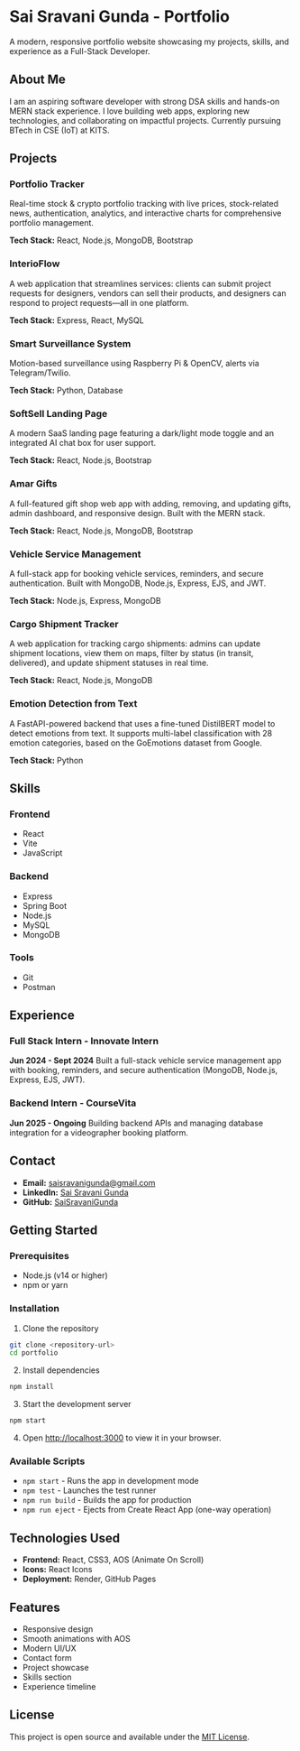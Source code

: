 # Sai Sravani Gunda - Portfolio

A modern, responsive portfolio website showcasing my projects, skills, and experience as a Full-Stack Developer.

## About Me

I am an aspiring software developer with strong DSA skills and hands-on MERN stack experience. I love building web apps, exploring new technologies, and collaborating on impactful projects. Currently pursuing BTech in CSE (IoT) at KITS.

## Projects

### Portfolio Tracker
Real-time stock & crypto portfolio tracking with live prices, stock-related news, authentication, analytics, and interactive charts for comprehensive portfolio management.

**Tech Stack:** React, Node.js, MongoDB, Bootstrap

### InterioFlow
A web application that streamlines services: clients can submit project requests for designers, vendors can sell their products, and designers can respond to project requests—all in one platform.

**Tech Stack:** Express, React, MySQL

### Smart Surveillance System
Motion-based surveillance using Raspberry Pi & OpenCV, alerts via Telegram/Twilio.

**Tech Stack:** Python, Database

### SoftSell Landing Page
A modern SaaS landing page featuring a dark/light mode toggle and an integrated AI chat box for user support.

**Tech Stack:** React, Node.js, Bootstrap

### Amar Gifts
A full-featured gift shop web app with adding, removing, and updating gifts, admin dashboard, and responsive design. Built with the MERN stack.

**Tech Stack:** React, Node.js, MongoDB, Bootstrap

### Vehicle Service Management
A full-stack app for booking vehicle services, reminders, and secure authentication. Built with MongoDB, Node.js, Express, EJS, and JWT.

**Tech Stack:** Node.js, Express, MongoDB

### Cargo Shipment Tracker
A web application for tracking cargo shipments: admins can update shipment locations, view them on maps, filter by status (in transit, delivered), and update shipment statuses in real time.

**Tech Stack:** React, Node.js, MongoDB

### Emotion Detection from Text
A FastAPI-powered backend that uses a fine-tuned DistilBERT model to detect emotions from text. It supports multi-label classification with 28 emotion categories, based on the GoEmotions dataset from Google.

**Tech Stack:** Python

## Skills

### Frontend
- React
- Vite
- JavaScript

### Backend
- Express
- Spring Boot
- Node.js
- MySQL
- MongoDB

### Tools
- Git
- Postman

## Experience

### Full Stack Intern - Innovate Intern
**Jun 2024 - Sept 2024**
Built a full-stack vehicle service management app with booking, reminders, and secure authentication (MongoDB, Node.js, Express, EJS, JWT).

### Backend Intern - CourseVita
**Jun 2025 - Ongoing**
Building backend APIs and managing database integration for a videographer booking platform.

## Contact

- **Email:** saisravanigunda@gmail.com
- **LinkedIn:** [Sai Sravani Gunda](https://www.linkedin.com/in/sai-sravani-gunda-295940294)
- **GitHub:** [SaiSravaniGunda](https://github.com/SaiSravaniGunda)

## Getting Started

### Prerequisites
- Node.js (v14 or higher)
- npm or yarn

### Installation

1. Clone the repository
```bash
git clone <repository-url>
cd portfolio
```

2. Install dependencies
```bash
npm install
```

3. Start the development server
```bash
npm start
```

4. Open [http://localhost:3000](http://localhost:3000) to view it in your browser.

### Available Scripts

- `npm start` - Runs the app in development mode
- `npm test` - Launches the test runner
- `npm run build` - Builds the app for production
- `npm run eject` - Ejects from Create React App (one-way operation)

## Technologies Used

- **Frontend:** React, CSS3, AOS (Animate On Scroll)
- **Icons:** React Icons
- **Deployment:** Render, GitHub Pages

## Features

- Responsive design
- Smooth animations with AOS
- Modern UI/UX
- Contact form
- Project showcase
- Skills section
- Experience timeline

## License

This project is open source and available under the [MIT License](LICENSE).
